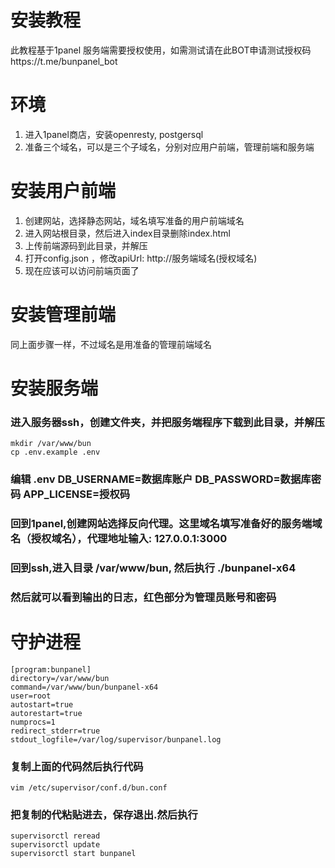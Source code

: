 # 安装教程
此教程基于1panel
服务端需要授权使用，如需测试请在此BOT申请测试授权码https://t.me/bunpanel_bot
# 环境
1. 进入1panel商店，安装openresty, postgersql
2. 准备三个域名，可以是三个子域名，分别对应用户前端，管理前端和服务端
# 安装用户前端
1. 创建网站，选择静态网站，域名填写准备的用户前端域名
2. 进入网站根目录，然后进入index目录删除index.html
3. 上传前端源码到此目录，并解压
4. 打开config.json ，修改apiUrl: http://服务端域名(授权域名)
5. 现在应该可以访问前端页面了
# 安装管理前端
同上面步骤一样，不过域名是用准备的管理前端域名
# 安装服务端
### 进入服务器ssh，创建文件夹，并把服务端程序下载到此目录，并解压
    mkdir /var/www/bun
    cp .env.example .env
### 编辑 .env DB_USERNAME=数据库账户 DB_PASSWORD=数据库密码 APP_LICENSE=授权码
### 回到1panel,创建网站选择反向代理。这里域名填写准备好的服务端域名（授权域名），代理地址输入: 127.0.0.1:3000
### 回到ssh,进入目录 /var/www/bun, 然后执行 ./bunpanel-x64
### 然后就可以看到输出的日志，红色部分为管理员账号和密码
# 守护进程
    [program:bunpanel]
    directory=/var/www/bun
    command=/var/www/bun/bunpanel-x64
    user=root
    autostart=true
    autorestart=true
    numprocs=1
    redirect_stderr=true
    stdout_logfile=/var/log/supervisor/bunpanel.log
### 复制上面的代码然后执行代码
    vim /etc/supervisor/conf.d/bun.conf
### 把复制的代粘贴进去，保存退出.然后执行
    supervisorctl reread
    supervisorctl update
    supervisorctl start bunpanel
